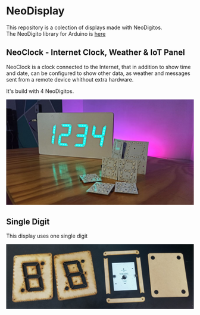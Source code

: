 # NeoDisplay
This repository is a colection of displays made with NeoDigitos.  
The NeoDigito library for Arduino is [here](https://github.com/Inventoteca/NeoDigito)

## NeoClock - Internet Clock, Weather & IoT Panel
NeoClock is a clock connected to the Internet, that in addition to show time and date,
can be configured to show other data, as weather and messages sent from a remote
device whithout extra hardware.  

It's build with 4 NeoDigitos.  

<img src="NeoClock/pics/display.jpg" width="512">

## Single Digit
This display uses one single digit  

<img src="Single_digit/pieces.jpg" width="512">
